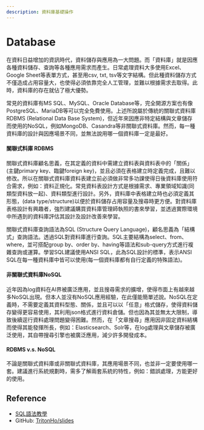 ```yaml
---
description: 資料庫基礎操作
---
```


# Database

在資料日益增加的資訊時代，資料儲存與應用為一大問題。而「資料庫」就是因應各種資料儲存、查詢等各種應用需求而產生。日常處理資料大多使用Excel、Google Sheet等表單方式，甚至用csv, txt, tsv等文字結構。但此種資料儲存方式不僅造成占用容量大，也使得必須依靠完全人工管理，並難以根據需求去取得。此時，資料庫的存在就佔了極大優勢。

常見的資料庫有MS SQL、MySQL、Oracle Database等，完全開源方案也有像PostgreSQL、MariaDB等可以完全免費使用。上述所說屬於傳統的關聯式資料庫RDBMS \(Relational Data Base System\)，但近年來因應非特定結構與文章儲存而使用的NoSQL，例如MongoDB、Casandra等非關聯式資料庫。然而，每一種資料庫的設計與因應場景不同，並無法說用哪一個資料庫一定是最好。

#### 關聯式料庫 RDBMS

關聯式資料庫顧名思義，在其定義的資料中需建立資料表與資料表中的「關係」\(主鍵primary key、臨鍵foreign key\)，並且必須在表格建立時定義完成，且難以修改。所以在關聯式資料庫資料表建立前必須做非常多功課使得日後資料庫使用符合需求，例如：資料正規化。常見資料表設計方式是根據需求、專業領域知識\(同類型資料放一起\)、資料類型進行設計。另外，資料庫中表格建立時也必須定義其形態，\(data type/structure\)以便於資料儲存占用容量及搜尋時更方便。對資料庫表格設計有興趣者，強烈建議購買資料庫管理師執照的書來學習，並透過實際環境中所遇到的資料庫評估其設計及設計改善來學習。

關聯式資料庫查詢語法為SQL \(Structure Query Language\)，顧名思義為「結構式」查詢語法。透過SQL對資料庫進行查詢。SQL主要結構為select、from、where，並可搭配group by、order by、having等語法和sub-query方式進行複雜查詢或運算。學習SQL建議使用ANSI SQL，此為SQL設計的標準，表示ANSI SQL在每一種資料庫中皆可以使用\(每一個資料庫都有自行定義的特殊語法\)。

#### 非關聯式資料庫NoSQL

近年因為log資料在AI界被廣泛應用，並且搜尋需求的擴增，使得市面上有越來越多NoSQL出現。但本人並沒有NoSQL應用經驗，在此僅能簡單述說。NoSQL在定義時，不需要定義其資料型態、關係，並且可以以「任意」格式儲存，使得資料儲存變得更容易使用，其利用json格式進行資料倉儲。但也因為其並無太大限制，導致後續逕行資料處理問題變得困難。然而，在「文章搜尋」應用因非固定資料結構而使得其能發揮所長，例如：Elasticsearch、Solr等，在log處理與文章儲存被廣泛使用，其自帶搜尋引擎也被廣泛應用，減少許多開發成本。

#### RDBMS v.s. NoSQL

不論是關聯式資料庫或非關聯式資料庫，其應用場景不同，也並非一定要使用哪一套。建議進行系統規劃時，需多了解兩套系統的特性，例如：錯誤處理，方能更好的使用。



## Reference

* [SQL語法教學](https://www.1keydata.com/tw/sql/sql.html)
* GitHub: [TritonHo/slides](https://github.com/TritonHo/slides/tree/master/Taipei%202019-04%20course?fbclid=IwAR1BTZQBLY16bHtCvmpfak5yylb-vXEYMVUngS65Xfjz4rY9J4y0_fCoiBg)

